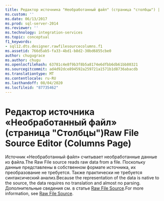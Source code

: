 ```yaml
---
title: Редактор источника "Необработанный файл" (страница "столбцы") | Документация Майкрософт
ms.custom: ''
ms.date: 06/13/2017
ms.prod: sql-server-2014
ms.reviewer: ''
ms.technology: integration-services
ms.topic: conceptual
f1_keywords:
- sql12.dts.designer.rawfilesourcecolumns.f1
ms.assetid: 766d5ab5-fa33-4bd1-b8d2-30bd6855cbe0
author: chugugrace
ms.author: chugu
ms.openlocfilehash: 63781c4e8f9b3f8b5a8174e6dfbb6db61bb80321
ms.sourcegitcommit: ad4d92dce894592a259721a1571b1d8736abacdb
ms.translationtype: MT
ms.contentlocale: ru-RU
ms.lasthandoff: 08/04/2020
ms.locfileid: "87735462"
---
```

# <a name="raw-file-source-editor-columns-page"></a><span data-ttu-id="834d0-102">Редактор источника «Необработанный файл»  (страница "Столбцы")</span><span class="sxs-lookup"><span data-stu-id="834d0-102">Raw File Source Editor (Columns Page)</span></span>
  <span data-ttu-id="834d0-103">Источник «Необработанный файл» считывает необработанные данные из файла.</span><span class="sxs-lookup"><span data-stu-id="834d0-103">The Raw File source reads raw data from a file.</span></span> <span data-ttu-id="834d0-104">Поскольку данные представлены в собственном формате источника, их преобразование не требуется. Также практически не требуется синтаксический анализ.</span><span class="sxs-lookup"><span data-stu-id="834d0-104">Because the representation of the data is native to the source, the data requires no translation and almost no parsing.</span></span> <span data-ttu-id="834d0-105">Дополнительные сведения см. в статье [Raw File Source](data-flow/raw-file-source.md).</span><span class="sxs-lookup"><span data-stu-id="834d0-105">For more information, see [Raw File Source](data-flow/raw-file-source.md).</span></span>  
  
  
